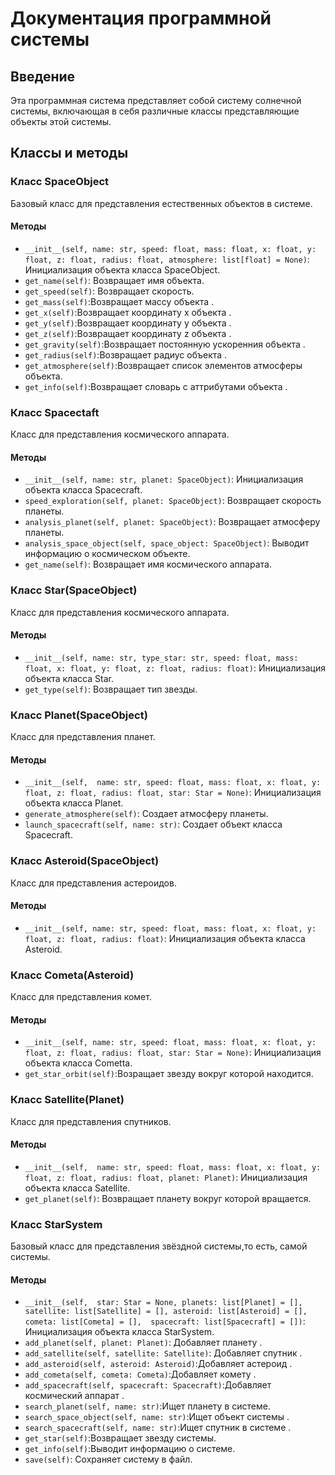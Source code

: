 # Документация программной системы

## Введение

Эта программная система представляет собой систему солнечной системы, включающая в себя различные классы представляющие объекты этой системы.

## Классы и методы

### Класс SpaceObject

Базовый класс для представления естественных объектов в системе.

#### Методы

- `__init__(self, name: str, speed: float, mass: float, x: float, y: float, z: float, radius: float,
                 atmosphere: list[float] = None)`: Инициализация объекта класса SpaceObject.
- `get_name(self)`: Возвращает имя объекта.
- `get_speed(self)`: Возвращает cкорость.
- `get_mass(self)`:Возвращает массу объекта .
- `get_x(self)`:Возвращает координату x объекта .
- `get_y(self)`:Возвращает координату y объекта .
- `get_z(self)`:Возвращает координату z объекта .
- `get_gravity(self)`:Возвращает постоянную ускоренния объекта .
- `get_radius(self)`:Возвращает радиус объекта .
- `get_atmosphere(self)`:Возвращает список элементов атмосферы объекта.
- `get_info(self)`:Возвращает словарь с аттрибутами объекта .
### Класс Spacectaft

Класс для представления космического аппарата.

#### Методы

- `__init__(self, name: str, planet: SpaceObject)`: Инициализация объекта класса Spacecraft.
- `speed_exploration(self, planet: SpaceObject)`: Возвращает скорость планеты.
- `analysis_planet(self, planet: SpaceObject)`: Возвращает атмосферу планеты.
- `analysis_space_object(self, space_object: SpaceObject)`: Выводит информацию о космическом объекте.
- `get_name(self)`: Возвращает имя космического аппарата.

### Класс Star(SpaceObject)

Класс для представления космического аппарата.

#### Методы

- `__init__(self, name: str, type_star: str, speed: float, mass: float, x: float, y: float, z: float, radius: float)`: Инициализация объекта класса Star.
- `get_type(self)`: Возвращает тип звезды.


### Класс Planet(SpaceObject)

Класс для представления планет.

#### Методы

- `__init__(self,  name: str, speed: float, mass: float, x: float, y: float, z: float, radius: float,
                 star: Star = None)`: Инициализация объекта класса Planet.
- `generate_atmosphere(self)`: Создает атмосферу планеты.
- `launch_spacecraft(self, name: str)`: Создает объект класса Spacecraft.

### Класс Asteroid(SpaceObject)

Класс для представления астероидов.

#### Методы

- `__init__(self, name: str, speed: float, mass: float, x: float, y: float, z: float, radius: float)`: Инициализация объекта класса Asteroid.


### Класс Cometa(Asteroid)

Класс для представления комет.

#### Методы

- `__init__(self, name: str, speed: float, mass: float, x: float, y: float, z: float, radius: float,
                 star: Star = None)`: Инициализация объекта класса Cometta.
- `get_star_orbit(self)`:Возращает звезду вокруг которой находится.
### Класс Satellite(Planet)

Класс для представления спутников.

#### Методы

- `__init__(self,  name: str, speed: float, mass: float, x: float, y: float, z: float, radius: float, planet: Planet)`: Инициализация объекта класса Satellite.
- `get_planet(self)`: Возвращает планету вокруг которой вращается.

### Класс StarSystem

Базовый класс для представления звёздной системы,то есть, самой системы.

#### Методы

- `__init__(self,  star: Star = None, planets: list[Planet] = [], satellite: list[Satellite] = [],
                 asteroid: list[Asteroid] = [], cometa: list[Cometa] = [], 
spacecraft: list[Spacecraft] = [])`: Инициализация объекта класса StarSystem.
- `add_planet(self, planet: Planet)`: Добавляет планету .
- `add_satellite(self, satellite: Satellite)`: Добавляет спутник .
- `add_asteroid(self, asteroid: Asteroid)`:Добавляет астероид  .
- `add_cometa(self, cometa: Cometa)`:Добавляет комету  .
- `add_spacecraft(self, spacecraft: Spacecraft)`:Добавляет космический аппарат .
- `search_planet(self, name: str)`:Ищет планету в системе.
- `search_space_object(self, name: str)`:Ищет объект системы .
- `search_spacecraft(self, name: str)`:Ищет спутник в системе .
- `get_star(self)`:Возвращает звезду системы.
- `get_info(self)`:Выводит информацию о системе.
- `save(self)`: Сохраняет систему в файл.